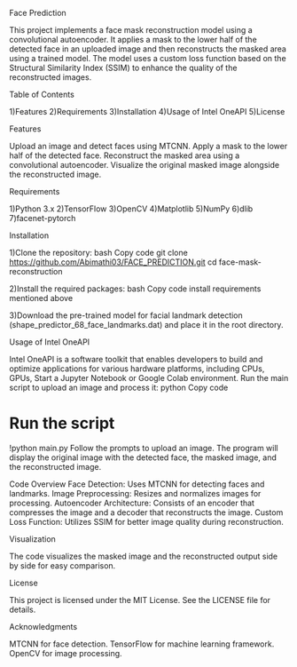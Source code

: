 Face Prediction

This project implements a face mask reconstruction model using a convolutional autoencoder. It applies a mask to the lower half of the detected face in an uploaded image and then reconstructs the masked area using a trained model. The model uses a custom loss function based on the Structural Similarity Index (SSIM) to enhance the quality of the reconstructed images.

Table of Contents

1)Features
2)Requirements
3)Installation
4)Usage of Intel OneAPI
5)License

Features

Upload an image and detect faces using MTCNN.
Apply a mask to the lower half of the detected face.
Reconstruct the masked area using a convolutional autoencoder.
Visualize the original masked image alongside the reconstructed image.

Requirements

1)Python 3.x
2)TensorFlow
3)OpenCV
4)Matplotlib
5)NumPy
6)dlib
7)facenet-pytorch

Installation

1)Clone the repository:
bash
Copy code
git clone https://github.com/Abimathi03/FACE_PREDICTION.git
cd face-mask-reconstruction

2)Install the required packages:
bash
Copy code
install requirements mentioned above

3)Download the pre-trained model for facial landmark detection (shape_predictor_68_face_landmarks.dat) and place it in the root directory.

Usage of Intel OneAPI 

Intel OneAPI is a software toolkit that enables developers to build and optimize applications for various hardware platforms, including CPUs, GPUs,
Start a Jupyter Notebook or Google Colab environment.
Run the main script to upload an image and process it:
python
Copy code
# Run the script
!python main.py
Follow the prompts to upload an image. The program will display the original image with the detected face, the masked image, and the reconstructed image.

Code Overview
Face Detection: Uses MTCNN for detecting faces and landmarks.
Image Preprocessing: Resizes and normalizes images for processing.
Autoencoder Architecture: Consists of an encoder that compresses the image and a decoder that reconstructs the image.
Custom Loss Function: Utilizes SSIM for better image quality during reconstruction.

Visualization

The code visualizes the masked image and the reconstructed output side by side for easy comparison.

License

This project is licensed under the MIT License. See the LICENSE file for details.

Acknowledgments

MTCNN for face detection.
TensorFlow for machine learning framework.
OpenCV for image processing.
